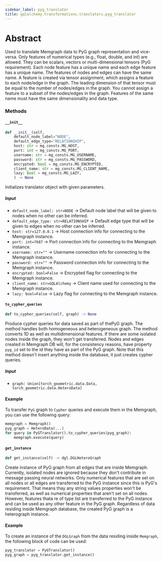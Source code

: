 ```yaml
---
sidebar_label: pyg_translator
title: gqlalchemy.transformations.translators.pyg_translator
---
```


# Abstract

Used to translate Memgraph data to PyG graph representation and vice-versa. Only features of numerical types (e.g., float, double, and int) are allowed. They can be scalars, vectors or multi-dimensional tensors (PyG requirement). Each node feature has a unique name and each edge feature has a unique name. The features of nodes and edges can have the same name. A feature is created via tensor assignment, which assigns a feature to each node/edge in the graph. The leading dimension of that tensor must be equal to the number of nodes/edges in the graph. You cannot assign a feature to a subset of the nodes/edges in the graph. Features of the same name must have the same dimensionality and data type.

### Methods

#### `__init__`

```python
def __init__(self, 
    default_node_label="NODE",
    default_edge_type="RELATIONSHIP",
    host: str = mg_consts.MG_HOST,
    port: int = mg_consts.MG_PORT,
    username: str = mg_consts.MG_USERNAME,
    password: str = mg_consts.MG_PASSWORD,
    encrypted: bool = mg_consts.MG_ENCRYPTED,
    client_name: str = mg_consts.MG_CLIENT_NAME,
    lazy: bool = mg_consts.MG_LAZY,
    ) -> None
```

Initializes translator object with given parameters.

##### Input
- `default_node_label: str=NODE` -> Default node label that will be given to nodes when no other can be inferred.
- `default_edge_type: str=RELATIONSHIP` -> Default edge type that will be given to edges when no other can be inferred.
- `host: str=127.0.0.1` -> Host connection info for connecting to the Memgraph instance.
- `port: int=7687` -> Port connection info for connecting to the Memgraph instance.
- `username: str=""` -> Username connection info for connecting to the Memgraph instance.
- `password: str=""` -> Password connection info for connecting to the Memgraph instance.
- `encrypted: bool=False` -> Encrypted flag for connecting to the Memgraph instance.
- `client_name: str=GQLAlchemy` -> Client name used for connecting to the Memgraph instance.
- `lazy: bool=False` -> Lazy flag for connecting to the Memgraph instance.

#### `to_cypher_queries`

```python
def to_cypher_queries(self, graph) -> None
```

Produce cypher queries for data saved as part of thePyG graph. The method handles both homogeneous and heterogeneous graph. The method converts 1D as well as multidimensional features. If there are some isolated nodes inside the graph, they won't get transferred. Nodes and edges created in Memgraph DB will, for the consistency reasons, have property `pyg_id` set to the id they have as part of the PyG graph. Note that this method doesn't insert anything inside the database, it just creates cypher queries.

##### Input
- `graph: Union[torch_geometric.data.Data, torch_geometric.data.HeteroData]`

#### Example

To transfer `PyG` graph to `Cypher` queries and execute them in the Memgraph, you can use the following query:

```python
memgraph = Memgraph()
pyg_graph = HeteroData(...)
for query in PyGTranslator().to_cypher_queries(pyg_graph):
    memgraph.execute(query)
```

#### `get_instance`

```python
def get_instance(self) -> dgl.DGLHeteroGraph
```

Create instance of PyG graph from all edges that are inside Memgraph. Currently, isolated nodes are ignored because they don't contribute in message passing neural networks. Only numerical features that are set on all nodes or all edges are transferred to the PyG instance since this is PyG's requirement. That means thay any string values properties won't be transferred, as well as numerical properties that aren't set on all nodes. However, features thata re of type list are transferred to the PyG instance and can be used as any other feature in the PyG graph. Regardless of data residing inside Memgraph database, the created PyG graph is a heterograph instance.

#### Example

To create an instance of the `DGLGraph` from the data residing inside `Memgraph`, the following block of code can be used:

```python
pyg_translator = PyGTranslator()
pyg_graph = pyg_translator.get_instance()
```